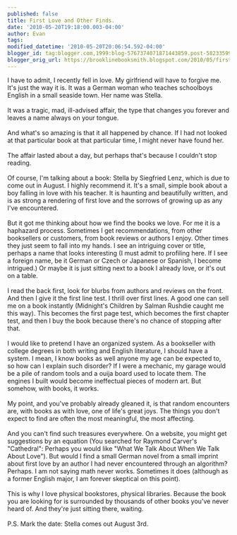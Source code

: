 ```yaml
---
published: false
title: First Love and Other Finds.
date: '2010-05-20T19:18:00.003-04:00'
author: Evan
tags: 
modified_datetime: '2010-05-20T20:06:54.592-04:00'
blogger_id: tag:blogger.com,1999:blog-5767374071871443859.post-5823359986936413097
blogger_orig_url: https://brooklinebooksmith.blogspot.com/2010/05/first-love-and-other-finds.html
---
```


I have to admit, I recently fell in love. My girlfriend will have to forgive me. It's just the way it is. It was a German woman who teaches schoolboys English in a small seaside town. Her name was Stella.<br /><br />It was a tragic, mad, ill-advised affair, the type that changes you forever and leaves a name always on your tongue.<br /><br />And what's so amazing is that it all happened by chance. If I had not looked at that particular book at that particular time, I might never have found her.<br /><br />The affair lasted about a day, but perhaps that's because I couldn't stop reading.<br /><br />Of course, I'm talking about a book: Stella by Siegfried Lenz, which is due to come out in August. I highly recommend it. It's a small, simple book about a boy falling in love with his teacher. It is haunting and beautifully written, and is as strong a rendering of first love and the sorrows of growing up as any I've encountered.<br /><br />But it got me thinking about how we find the books we love. For me it is a haphazard process. Sometimes I get recommendations, from other booksellers or customers, from book reviews or authors I enjoy. Other times they just seem to fall into my hands. I see an intriguing cover or title, perhaps a name that looks interesting (I must admit to profiling here. If I see a foreign name, be it German or Czech or Japanese or Spanish, I become intrigued.) Or maybe it is just sitting next to a book I already love, or it's out on a table.<br /><br />I read the back first, look for blurbs from authors and reviews on the front. And then I give it the first line test. I thrill over first lines. A good one can sell me on a book instantly (Midnight's Children by Salman Rushdie caught me this way). This becomes the first page test, which becomes the first chapter test, and then I buy the book because there's no chance of stopping after that.<br /><br />I would like to pretend I have an organized system. As a bookseller with college degrees in both writing and English literature, I should have a system. I mean, I know books as well anyone my age can be expected to, so how can I explain such disorder? If I were a mechanic, my garage would be a pile of random tools and a ouija board used to locate them. The engines I built would become ineffectual pieces of modern art. But somehow, with books, it works.<br /><br />My point, and you've probably already gleaned it, is that random encounters are, with books as with love, one of life's great joys. The things you don't expect to find are often the most meaningful, the most affecting.<br /><br />And you can't find such treasures everywhere. On a website, you might get suggestions by an equation (You searched for Raymond Carver's "Cathedral": Perhaps you would like "What We Talk About When We Talk About Love"). But would I find a small German novel from a small imprint about first love by an author I had never encountered through an algorithm? Perhaps. I am not saying math never works. Sometimes it does (although as a former English major, I am forever skeptical on this point).<br /><br />This is why I love physical bookstores, physical libraries. Because the book you are looking for is surrounded by thousands of other books you've never heard of. And they're just sitting there, waiting.<br /><br />P.S. Mark the date: Stella comes out August 3rd.